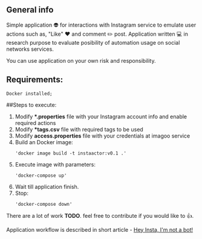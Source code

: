 ## General info
Simple application :alien: for interactions with Instagram service to emulate user actions such as, "Like" :heart: and comment :pencil2: post.
Application written :computer: in research purpose to evaluate posibility of automation usage on social networks services.

You can use application on your own risk and responsibility.

## Requirements:
    Docker installed;

##Steps to execute:
1. Modify __*.properties__ file with your Instagram account info and enable required actions
2. Modify __*tags.csv__ file with required tags to be used
4. Modify __access.properties__ file with your credentials at imagoo service
3. Build an Docker image:
    ```
    'docker image build -t instaactor:v0.1 .'
   ```
4. Execute image with parameters:
    ```
    'docker-compose up'
   ```
5. Wait till application finish.
5. Stop:
    ```
    'docker-compose down'
   ```
    
There are a lot of work **TODO**. feel free to contribute if you would like to :thumbsup:. 

Application workflow is described in short article - [Hey Insta, I'm not a bot!](https://shady333.blogspot.com/2020/01/instagram.html)
